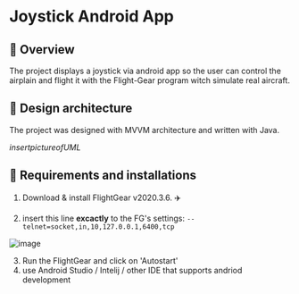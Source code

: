 # Joystick Android App

## 🔎 Overview
The project displays a joystick via android app so the user can control the airplain and flight it with the Flight-Gear program witch simulate real aircraft.

## :art: Design architecture
The project was designed with MVVM architecture and written with Java.

$insert picture of UML$

## 🔧 Requirements and installations
1. Download & install FlightGear v2020.3.6. :airplane:



2. insert this line **excactly** to the FG's settings: `--telnet=socket,in,10,127.0.0.1,6400,tcp`

![image](https://user-images.githubusercontent.com/72704008/122812784-caad7180-d2da-11eb-97dd-fbb5cbac4a2c.png)

3. Run the FlightGear and click on 'Autostart'
4. use Android Studio / Intelij / other IDE that supports andriod development
